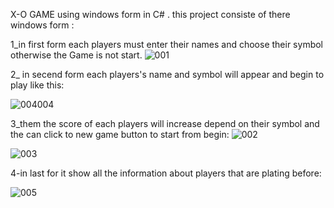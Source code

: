 X-O GAME using windows form in C# .
this project consiste of there windows form :

1_in first form each players must enter their names and choose their symbol otherwise the Game is not start.
![001](https://github.com/AlaaALsayed231/MY-GAME-X-O/assets/110902164/f8f75223-aa00-4689-b1de-392d7d669854)

2_ in secend form each players's name and symbol will appear and begin to play like this:

![004004](https://github.com/AlaaALsayed231/MY-GAME-X-O/assets/110902164/f6254fd9-0563-40b4-b8f4-c44b01a2f0a7)

3_them the score of each players will increase depend on their symbol and the can click to new game button to start from begin:
![002](https://github.com/AlaaALsayed231/MY-GAME-X-O/assets/110902164/7687b749-aed3-4f95-a73e-90f5ea88dfb6)

![003](https://github.com/AlaaALsayed231/MY-GAME-X-O/assets/110902164/e855c439-dddc-4993-a707-fb259d47dae4)

4-in last for it show all the information about players that are plating before:

![005](https://github.com/AlaaALsayed231/MY-GAME-X-O/assets/110902164/725a7fd7-790d-43ad-9c83-e732cbbfb20d)
